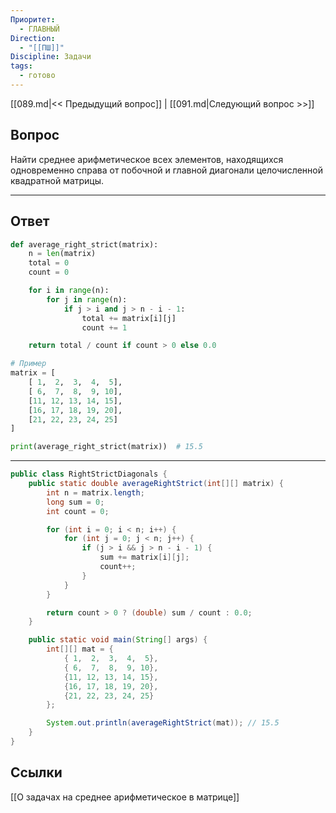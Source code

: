 ```yaml
---
Приоритет:
  - ГЛАВНЫЙ
Direction:
  - "[[ПШ]]"
Discipline: Задачи
tags:
  - готово
---
```

[[089.md|<< Предыдущий вопрос]] | [[091.md|Следующий вопрос >>]]
## Вопрос
Найти среднее арифметическое всех элементов, находящихся одновременно справа от побочной и главной диагонали целочисленной квадратной матрицы.

---
## Ответ
```python
def average_right_strict(matrix):
    n = len(matrix)
    total = 0
    count = 0

    for i in range(n):
        for j in range(n):
            if j > i and j > n - i - 1:
                total += matrix[i][j]
                count += 1

    return total / count if count > 0 else 0.0

# Пример
matrix = [
    [ 1,  2,  3,  4,  5],
    [ 6,  7,  8,  9, 10],
    [11, 12, 13, 14, 15],
    [16, 17, 18, 19, 20],
    [21, 22, 23, 24, 25]
]

print(average_right_strict(matrix))  # 15.5
```

---

```java
public class RightStrictDiagonals {
    public static double averageRightStrict(int[][] matrix) {
        int n = matrix.length;
        long sum = 0;
        int count = 0;

        for (int i = 0; i < n; i++) {
            for (int j = 0; j < n; j++) {
                if (j > i && j > n - i - 1) {
                    sum += matrix[i][j];
                    count++;
                }
            }
        }

        return count > 0 ? (double) sum / count : 0.0;
    }

    public static void main(String[] args) {
        int[][] mat = {
            { 1,  2,  3,  4,  5},
            { 6,  7,  8,  9, 10},
            {11, 12, 13, 14, 15},
            {16, 17, 18, 19, 20},
            {21, 22, 23, 24, 25}
        };

        System.out.println(averageRightStrict(mat)); // 15.5
    }
}
```
## Ссылки
[[О задачах на среднее арифметическое в матрице]]
